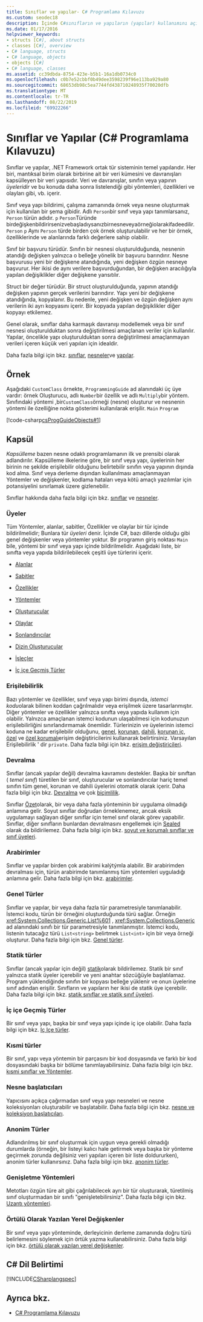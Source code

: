 ```yaml
---
title: Sınıflar ve yapılar- C# Programlama Kılavuzu
ms.custom: seodec18
description: İçinde C#sınıfların ve yapıların (yapılar) kullanımını açıklar.
ms.date: 01/17/2016
helpviewer_keywords:
- structs [C#], about structs
- classes [C#], overview
- C# language, structs
- C# language, objects
- objects [C#]
- C# language, classes
ms.assetid: cc39dbda-8754-423e-b5b1-16a1db0734c0
ms.openlocfilehash: c0b7e52cbbf0b49dee3598239f96e113ba929a80
ms.sourcegitcommit: 68653db98c5ea7744fd438710248935f70020dfb
ms.translationtype: MT
ms.contentlocale: tr-TR
ms.lasthandoff: 08/22/2019
ms.locfileid: "69922266"
---
```

# <a name="classes-and-structs-c-programming-guide"></a>Sınıflar ve Yapılar (C# Programlama Kılavuzu)
Sınıflar ve yapılar, .NET Framework ortak tür sisteminin temel yapılarıdır. Her biri, mantıksal birim olarak birbirine ait bir veri kümesini ve davranışları kapsülleyen bir veri yapısıdır. Veri ve davranışlar, sınıfın veya yapının *üyeleridir* ve bu konuda daha sonra listelendiği gibi yöntemleri, özellikleri ve olayları gibi, vb. içerir.  
  
 Sınıf veya yapı bildirimi, çalışma zamanında örnek veya nesne oluşturmak için kullanılan bir şema gibidir. Adlı `Person`bir sınıf veya yapı tanımlarsanız, `Person` türün adıdır. `p` `Person`Türünde birdeğişkenbildirirsenizvebaşladıysanızbirnesneveyaörneğiolarakifadeedilir.`Person` `p` Aynı `Person` türde birden çok örnek oluşturulabilir ve her bir örnek, özelliklerinde ve alanlarında farklı değerlere sahip olabilir.  
  
 Sınıf bir başvuru türüdür. Sınıfın bir nesnesi oluşturulduğunda, nesnenin atandığı değişken yalnızca o belleğe yönelik bir başvuru barındırır. Nesne başvurusu yeni bir değişkene atandığında, yeni değişken özgün nesneye başvurur. Her ikisi de aynı verilere başvurduğundan, bir değişken aracılığıyla yapılan değişiklikler diğer değişkene yansıtılır.  
  
 Struct bir değer türüdür. Bir struct oluşturulduğunda, yapının atandığı değişken yapının gerçek verilerini barındırır. Yapı yeni bir değişkene atandığında, kopyalanır. Bu nedenle, yeni değişken ve özgün değişken aynı verilerin iki ayrı kopyasını içerir. Bir kopyada yapılan değişiklikler diğer kopyayı etkilemez.  
  
 Genel olarak, sınıflar daha karmaşık davranışı modellemek veya bir sınıf nesnesi oluşturulduktan sonra değiştirilmesi amaçlanan veriler için kullanılır. Yapılar, öncelikle yapı oluşturulduktan sonra değiştirilmesi amaçlanmayan verileri içeren küçük veri yapıları için idealdir.  
  
 Daha fazla bilgi için bkz. [sınıflar](./classes.md), [nesneler](./objects.md)ve [yapılar](./structs.md).  
  
## <a name="example"></a>Örnek  
 Aşağıdaki `CustomClass` örnekte, `ProgrammingGuide` ad alanındaki üç üye vardır: örnek Oluşturucu, adlı `Number`bir özellik ve adlı `Multiply`bir yöntem. Sınıfındaki yöntemi ,bir`CustomClass`örneği (nesne) oluşturur ve nesnenin yöntemi ile özelliğine nokta gösterimi kullanılarak erişilir. `Main` `Program`
  
 [!code-csharp[csProgGuideObjects#1](../../../../samples/snippets/csharp/programming-guide/classes-and-structs/class1.cs#1)]  
  
## <a name="encapsulation"></a>Kapsül  
 *Kapsülleme* bazen nesne odaklı programlamanın ilk ve prensibi olarak adlandırılır. Kapsülleme ilkelerine göre, bir sınıf veya yapı, üyelerinin her birinin ne şekilde erişilebilir olduğunu belirtebilir sınıfın veya yapının dışında kod alma. Sınıf veya derleme dışından kullanılması amaçlanmayan Yöntemler ve değişkenler, kodlama hataları veya kötü amaçlı yazılımlar için potansiyelini sınırlamak üzere gizlenebilir.  
  
 Sınıflar hakkında daha fazla bilgi için bkz. [sınıflar](./classes.md) ve [nesneler](./objects.md).  
  
### <a name="members"></a>Üyeler  
 Tüm Yöntemler, alanlar, sabitler, Özellikler ve olaylar bir tür içinde bildirilmelidir; Bunlara tür *üyeleri* denir. İçinde C#, bazı dillerde olduğu gibi genel değişkenler veya yöntemler yoktur. Bir programın giriş noktası `Main` bile, yöntemi bir sınıf veya yapı içinde bildirilmelidir. Aşağıdaki liste, bir sınıfta veya yapıda bildirilebilecek çeşitli üye türlerini içerir.  
  
- [Alanlar](./fields.md)  
  
- [Sabitler](./constants.md)  
  
- [Özellikler](./properties.md)  
  
- [Yöntemler](./methods.md)  
  
- [Oluşturucular](./constructors.md)  
  
- [Olaylar](../events/index.md)  
  
- [Sonlandırıcılar](./destructors.md)  
  
- [Dizin Oluşturucular](../indexers/index.md)  
  
- [İşleçler](../../language-reference/operators/index.md)  
  
- [İç içe Geçmiş Türler](./nested-types.md)  
  
### <a name="accessibility"></a>Erişilebilirlik  
 Bazı yöntemler ve özellikler, sınıf veya yapı birimi dışında, *istemci kodu*olarak bilinen koddan çağrılmalıdır veya erişilmek üzere tasarlanmıştır. Diğer yöntemler ve özellikler yalnızca sınıfta veya yapıda kullanım için olabilir. Yalnızca amaçlanan istemci kodunun ulaşabilmesi için kodunuzun erişilebilirliğini sınırlandırmamak önemlidir. Türlerinizin ve üyelerinin istemci koduna ne kadar erişilebilir olduğunu, [genel](../../language-reference/keywords/public.md), [korunan](../../language-reference/keywords/protected.md), [dahili](../../language-reference/keywords/internal.md), [korunan iç](../../language-reference/keywords/protected-internal.md), [özel](../../language-reference/keywords/private.md) ve [özel korumalı](../../language-reference/keywords/private-protected.md)erişim değiştiricilerini kullanarak belirtirsiniz. Varsayılan Erişilebilirlik ' dir `private`. Daha fazla bilgi için bkz. [erişim değiştiricileri](./access-modifiers.md).  
  
### <a name="inheritance"></a>Devralma  
 Sınıflar (ancak yapılar değil) devralma kavramını destekler. Başka bir sınıftan ( *temel sınıf*) türetilen bir sınıf, oluşturucular ve sonlandırıcılar hariç temel sınıfın tüm genel, korunan ve dahili üyelerini otomatik olarak içerir. Daha fazla bilgi için bkz. [Devralma](./inheritance.md) ve çok [biçimlilik](./polymorphism.md).  
  
 Sınıflar [Özet](../../language-reference/keywords/abstract.md)olarak, bir veya daha fazla yönteminin bir uygulama olmadığı anlamına gelir. Soyut sınıflar doğrudan örneklenemez, ancak eksik uygulamayı sağlayan diğer sınıflar için temel sınıf olarak görev yapabilir. Sınıflar, diğer sınıfların bunlardan devralmasını engellemek için [Sealed](../../language-reference/keywords/sealed.md) olarak da bildirilemez. Daha fazla bilgi için bkz. [soyut ve korumalı sınıflar ve sınıf üyeleri](./abstract-and-sealed-classes-and-class-members.md).  
  
### <a name="interfaces"></a>Arabirimler  
 Sınıflar ve yapılar birden çok arabirimi kalýtýmla alabilir. Bir arabirimden devralması için, türün arabirimde tanımlanmış tüm yöntemleri uyguladığı anlamına gelir. Daha fazla bilgi için bkz. [arabirimler](../interfaces/index.md).  
  
### <a name="generic-types"></a>Genel Türler  
 Sınıflar ve yapılar, bir veya daha fazla tür parametresiyle tanımlanabilir. İstemci kodu, türün bir örneğini oluşturduğunda türü sağlar. Örneğin <xref:System.Collections.Generic.List%601> , <xref:System.Collections.Generic> ad alanındaki sınıfı bir tür parametresiyle tanımlanmıştır. İstemci kodu, listenin tutacağız türü `List<string>` belirtmek `List<int>` için bir veya örneği oluşturur. Daha fazla bilgi için bkz. [Genel türler](../generics/index.md).  
  
### <a name="static-types"></a>Statik türler  
 Sınıflar (ancak yapılar için değil) [statik](../../language-reference/keywords/static.md)olarak bildirilemez. Statik bir sınıf yalnızca statik üyeler içerebilir ve yeni anahtar sözcüğüyle başlatılamaz. Program yüklendiğinde sınıfın bir kopyası belleğe yüklenir ve onun üyelerine sınıf adından erişilir. Sınıfların ve yapıların her ikisi de statik üye içerebilir. Daha fazla bilgi için bkz. [statik sınıflar ve statik sınıf üyeleri](./static-classes-and-static-class-members.md).  
  
### <a name="nested-types"></a>İç içe Geçmiş Türler  
 Bir sınıf veya yapı, başka bir sınıf veya yapı içinde iç içe olabilir. Daha fazla bilgi için bkz. [Iç Içe türler](./nested-types.md).  
  
### <a name="partial-types"></a>Kısmi türler  
 Bir sınıf, yapı veya yöntemin bir parçasını bir kod dosyasında ve farklı bir kod dosyasındaki başka bir bölüme tanımlayabilirsiniz. Daha fazla bilgi için bkz. [kısmi sınıflar ve Yöntemler](./partial-classes-and-methods.md).  
  
### <a name="object-initializers"></a>Nesne başlatıcıları  
 Yapıcısını açıkça çağırmadan sınıf veya yapı nesneleri ve nesne koleksiyonları oluşturabilir ve başlatabilir. Daha fazla bilgi için bkz. [nesne ve koleksiyon başlatıcıları](./object-and-collection-initializers.md).  
  
### <a name="anonymous-types"></a>Anonim Türler  
 Adlandırılmış bir sınıf oluşturmak için uygun veya gerekli olmadığı durumlarda (örneğin, bir listeyi kalıcı hale getirmek veya başka bir yönteme geçirmek zorunda değilsiniz veri yapıları içeren bir liste doldururken), anonim türler kullanırsınız. Daha fazla bilgi için bkz. [anonim türler](./anonymous-types.md).  
  
### <a name="extension-methods"></a>Genişletme Yöntemleri  
 Metotları özgün türe ait gibi çağrılabilecek ayrı bir tür oluşturarak, türetilmiş sınıf oluşturmadan bir sınıfı "genişletebilirsiniz". Daha fazla bilgi için bkz. [Uzantı yöntemleri](./extension-methods.md).  
  
### <a name="implicitly-typed-local-variables"></a>Örtülü Olarak Yazılan Yerel Değişkenler  
 Bir sınıf veya yapı yönteminde, derleyicinin derleme zamanında doğru türü belirlemesini söylemek için örtük yazma kullanabilirsiniz. Daha fazla bilgi için bkz. [örtülü olarak yazılan yerel değişkenler](./implicitly-typed-local-variables.md).  
  
## <a name="c-language-specification"></a>C# Dil Belirtimi  
 [!INCLUDE[CSharplangspec](~/includes/csharplangspec-md.md)]  
  
## <a name="see-also"></a>Ayrıca bkz.

- [C# Programlama Kılavuzu](../index.md)
